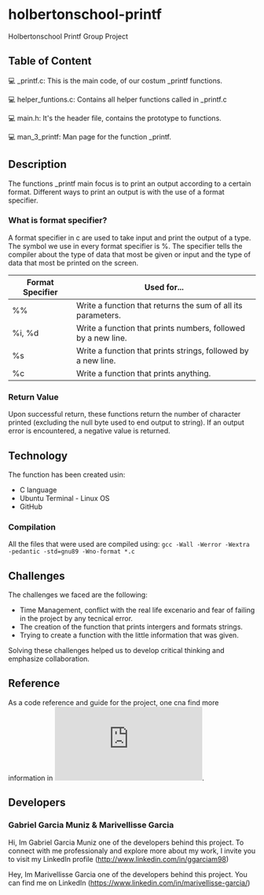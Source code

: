 # holbertonschool-printf
Holbertonschool Printf Group Project


## Table of Content
:computer: _printf.c: This is the main code, of our costum _printf functions.

:computer: helper_funtions.c: Contains all helper functions called in _printf.c

:computer: main.h: It's the header file, contains the prototype to functions.

:computer: man_3_printf: Man page for the function _printf.

## Description

The functions _printf main focus is to print an output according to a certain format. Different ways to print an output is with the use of a format specifier.

### What is format specifier?

A format specifier in c are used to take input and print the output of a type. The symbol we use in every format specifier is %. The specifier tells the compiler about the type of data that most be given or input and the type of data that most be printed on the screen.

| Format Specifier | Used for...                                                   |
|------------------|---------------------------------------------------------------|
| %%               | Write a function that returns the sum of all its parameters.  |
| %i, %d           | Write a function that prints numbers, followed by a new line. |
| %s               | Write a function that prints strings, followed by a new line. |
| %c               | Write a function that prints anything.                        |

### Return Value
Upon successful return, these functions return the number of character printed (excluding the null byte used to end output to string). If an output error is encountered, a negative value is returned.

## Technology
The function has been created usin: 
* C language
* Ubuntu Terminal - Linux OS
* GitHub

### Compilation
All the files that were used are compiled using:
`gcc -Wall -Werror -Wextra -pedantic -std=gnu89 -Wno-format *.c`

## Challenges
The challenges we faced are the following:

* Time Management, conflict with the real life excenario and fear of failing in the project by any tecnical error.
* The creation of the function that prints intergers and formats strings.
* Trying to create a function with the little information that was given. 

Solving these challenges helped us to develop critical thinking and emphasize collaboration.

## Reference
As a code reference and guide for the project, one cna find more information in ![printf(3)](https://man7.org/linux/man-pages/man3/printf.3.html). 

## Developers
### Gabriel Garcia Muniz & Marivellisse Garcia 
Hi, Im Gabriel Garcia Muniz one of the developers behind this project. 
To connect with me professionaly and explore more about my work, I invite you to visit my LinkedIn profile (http://www.linkedin.com/in/ggarciam98)

Hey, Im Marivellisse Garcia one of the developers behind this project. 
You can find me on LinkedIn (https://www.linkedin.com/in/marivellisse-garcia/)
